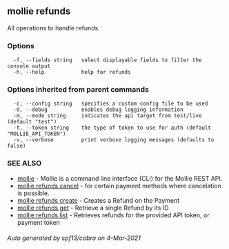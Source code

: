 ## mollie refunds

All operations to handle refunds

### Options

```
  -f, --fields string   select displayable fields to filter the console output
  -h, --help            help for refunds
```

### Options inherited from parent commands

```
  -c, --config string   specifies a custom config file to be used
  -d, --debug           enables debug logging information
  -m, --mode string     indicates the api target from test/live (default "test")
  -t, --token string    the type of token to use for auth (default "MOLLIE_API_TOKEN")
  -v, --verbose         print verbose logging messages (defaults to false)
```

### SEE ALSO

* [mollie](mollie.md)	 - Mollie is a command line interface (CLI) for the Mollie REST API.
* [mollie refunds cancel](mollie_refunds_cancel.md)	 - for certain payment methods where cancelation is possible.
* [mollie refunds create](mollie_refunds_create.md)	 - Creates a Refund on the Payment
* [mollie refunds get](mollie_refunds_get.md)	 - Retrieve a single Refund by its ID
* [mollie refunds list](mollie_refunds_list.md)	 - Retrieves refunds for the provided API token, or payment token

###### Auto generated by spf13/cobra on 4-Mar-2021
